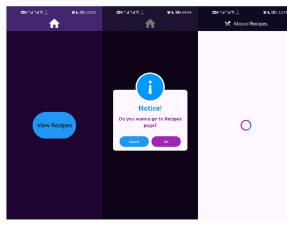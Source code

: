 <div style="display: flex; justify-content: space-around;">
    <img src="images/rec1.jpg" alt="Todo 1" width="250" />
    <img src="images/rec1h.jpg" alt="Todo 1" width="250" />
    <img src="images/rec2.jpg" alt="Todo 1" width="250" />
    <img src="images/rec3.jpg" alt="Todo 1" width="250" />
    <img src="images/rec4.jpg" alt="Todo 1" width="250" />
    <img src="images/rec5.jpg" alt="Todo 1" width="250" />
    <img src="images/rec6.jpg" alt="Todo 1" width="250" />
    <img src="images/rec7.jpg" alt="Todo 1" width="250" />
</div>